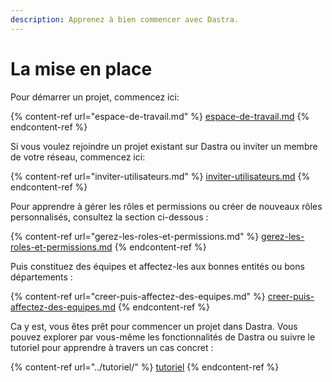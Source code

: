 ```yaml
---
description: Apprenez à bien commencer avec Dastra.
---
```


# La mise en place

Pour démarrer un projet, commencez ici:

{% content-ref url="espace-de-travail.md" %}
[espace-de-travail.md](espace-de-travail.md)
{% endcontent-ref %}

Si vous voulez rejoindre un projet existant sur Dastra ou inviter un membre de votre réseau, commencez ici:

{% content-ref url="inviter-utilisateurs.md" %}
[inviter-utilisateurs.md](inviter-utilisateurs.md)
{% endcontent-ref %}

Pour apprendre à gérer les rôles et permissions ou créer de nouveaux rôles personnalisés, consultez la section ci-dessous :

{% content-ref url="gerez-les-roles-et-permissions.md" %}
[gerez-les-roles-et-permissions.md](gerez-les-roles-et-permissions.md)
{% endcontent-ref %}

Puis constituez des équipes et affectez-les aux bonnes entités ou bons départements :

{% content-ref url="creer-puis-affectez-des-equipes.md" %}
[creer-puis-affectez-des-equipes.md](creer-puis-affectez-des-equipes.md)
{% endcontent-ref %}

Ca y est, vous êtes prêt pour commencer un projet dans Dastra. Vous pouvez explorer par vous-même les fonctionnalités de Dastra ou suivre le tutoriel pour apprendre à travers un cas concret :

{% content-ref url="../tutoriel/" %}
[tutoriel](../tutoriel/)
{% endcontent-ref %}





